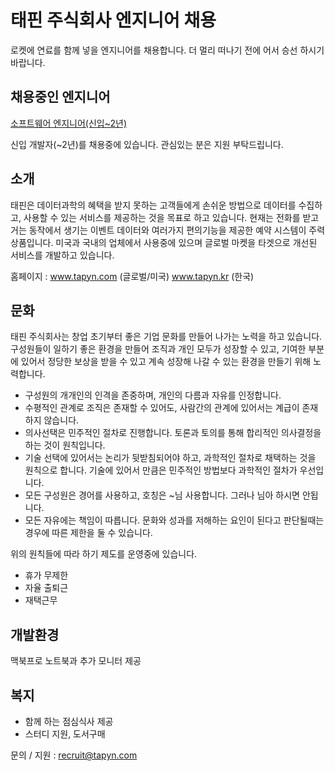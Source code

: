 # 태핀 주식회사 엔지니어 채용

로켓에 연료를 함께 넣을 엔지니어를 채용합니다. 
더 멀리 떠나기 전에 어서 승선 하시기 바랍니다. 

## 채용중인 엔지니어
[소프트웨어 엔지니어(신입~2년)](Software_engineer_fresher.md)

신입 개발자(~2년)를 채용중에 있습니다. 관심있는 분은 지원 부탁드립니다. 

## 소개
태핀은 데이터과학의 혜택을 받지 못하는 고객들에게 손쉬운 방법으로 데이터를 수집하고, 사용할 수 있는 서비스를 제공하는 것을 목표로 하고 있습니다. 
현재는 전화를 받고 거는 동작에서 생기는 이벤트 데이터와 여러가지 편의기능을 제공한 예약 시스템이 주력 상품입니다. 
미국과 국내의 업체에서 사용중에 있으며 글로벌 마켓을 타겟으로 개선된 서비스를 개발하고 있습니다. 

홈페이지 : www.tapyn.com (글로벌/미국) www.tapyn.kr (한국)

## 문화
태핀 주식회사는 창업 초기부터 좋은 기업 문화를 만들어 나가는 노력을 하고 있습니다. 
구성원들이 일하기 좋은 환경을 만들어 조직과 개인 모두가 성장할 수 있고, 기여한 부분에 있어서 정당한 보상을 받을 수 있고 계속 성장해 나갈 수 있는 환경을 만들기 위해 노력합니다. 

- 구성원의 개개인의 인격을 존중하며, 개인의 다름과 자유를 인정합니다. 
- 수평적인 관계로 조직은 존재할 수 있어도, 사람간의 관계에 있어서는 계급이 존재하지 않습니다. 
- 의사선택은 민주적인 절차로 진행합니다. 토론과 토의를 통해 합리적인 의사결정을 하는 것이 원칙입니다. 
- 기술 선택에 있어서는 논리가 뒷받침되어야 하고, 과학적인 절차로 채택하는 것을 원칙으로 합니다. 
  기술에 있어서 만큼은 민주적인 방법보다 과학적인 절차가 우선입니다.  
- 모든 구성원은 경어를 사용하고, 호칭은 ~님 사용합니다. 그러나 님아 하시면 안됩니다. 
- 모든 자유에는 책임이 따릅니다. 문화와 성과를 저해하는 요인이 된다고 판단될때는 경우에 따른 제한을 둘 수 있습니다. 

위의 원칙들에 따라 하기 제도를 운영중에 있습니다. 
 
- 휴가 무제한
- 자율 출퇴근 
- 재택근무

## 개발환경
맥북프로 노트북과 추가 모니터 제공

## 복지
- 함께 하는 점심식사 제공
- 스터디 지원, 도서구매 

문의 / 지원 : <recruit@tapyn.com>
